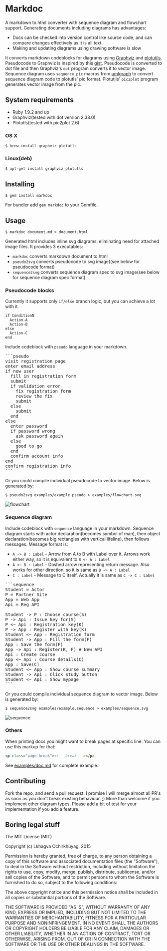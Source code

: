 # Markdoc

A markdown to html converter with sequence diagram and flowchart support. Generating documents including diagrams has advantages:

- Docs can be checked into version control like source code, and can compare changes effectively as it is all text
- Making and updating diagrams using drawing software is slow

It converts markdown codeblocks for diagrams using [Graphviz](http://www.graphviz.org) and [plotutils](https://www.gnu.org/software/plotutils). Pseudocode to Graphviz is inspired by this [gist](https://gist.github.com/antimatter15/1841460). Pseudocode is converted to dot file and then Graphviz's `dot` program converts it to vector image. Sequence diagram uses `sequence.pic` macros from [umlgraph](http://www.umlgraph.org/doc/seq-intro.html) to convert sequence diagram code to plotutls' pic format. Plotutils' `pic2plot` program generates vector image from the pic.

## System requirements

- Ruby 1.9.2 and up
- Graphviz(tested with dot version 2.38.0)
- Plotutls(tested with pic2plot 2.6)

### OS X

`$ brew install graphviz plotutls`

### Linux(deb)

`$ apt-get install graphviz plotutls`


## Installing

`$ gem install markdoc`

For bundler add `gem markdoc` to your Gemfile.


## Usage

`$ markdoc document.md > document.html`

Generated html includes inline svg diagrams, eliminating need for attached image files. It provides 3 executables:
- `markdoc` converts markdown document to html
- `pseudo2svg` converts pseudocode to svg image((see below for pseudocode format)
- `sequence2svg` converts sequence diagram spec to svg image(see below for sequence diagram spec format)

### Pseudocode blocks

Currently it supports only `if/else` branch logic, but you can achieve a lot with it.

```
if ConditionN
  Action-A
  Action-B
else
  Action-C
end
```

Include codeblock with `pseudo` language in your markdown.

<pre>
```pseudo
visit registration page
enter email address
if new user
  fill in registration form
  submit
  if validation error
    fix registration form
    review the fix
    submit
  else
    submit
  end
else
  enter password
  if password wrong
    ask password again
  else
    good to go
  end
  confirm account info
end
confirm registration info
```
</pre>

Or you could compile individual pseudocode to vector image. Below is generated by:

`$ pseudo2svg examples/example.pseudo > examples/flowchart.svg`

![flowchart](http://ochko.github.io/markdoc/examples/flowchart.svg "Flowchart")

### Sequence diagram

Include codeblock with `sequence` language in your markdown. Sequence diagram starts with actor declaration(becomes symbol of man), then object declaration(becomes big rectangles with vertical lifeline), then follows messages. Message format is:
- `A -> B : Label` - Arrow from A to B with Label over it. Arrows work either way, so it is equivalent to `B <- A : Label`
- `A <~ B : Label` - Dashed arrow representing return message. Also works for other direction. so it is same as `B ~> A : Label`
- `C : Label` - Message to C itself. Actually it is same as `C -> C : Label`

<pre>
```sequence
Student = Actor
P = Partner Site
App = Web App
Api = Reg API

Student -> P : Choose course(S)
P -> Api : Issue key for(S)
P <~ Api : Registration key(K)
P -> App : Register with key(K)
Student <~ App : Registration form
Student -> App : Fill the form(F)
App : Save the form(F)
App -> Api : Register(K, F) # New API
Api : Create course
App <~ Api : Course details(C)
App : Save(C)
Student <~ App : Show course summary
Student -> Api : Click study button
Student <~ Api : Show mypage
```
</pre>

Or you could compile individual sequence diagram to vector image. Below is generated by:

`$ sequence2svg examples/example.sequence > examples/sequence.svg`

![sequence](http://ochko.github.io/markdoc/examples/sequence.svg "Sequence")

### Others

When printing docs you might want to break pages at specific line. You can use this markup for that:

```html
<p class="page-break"><!-- break --></p>
```

See [examples/doc.md](https://raw.githubusercontent.com/ochko/markdoc/master/examples/doc.md) for complete example.

## Contributing

Fork the repo, and send a pull request. I promise I will merge almost all PR's as soon as you don't break existing behaviour. ;) More than welcome if you implement other diagram types. Please add a bit of test for your implementation if you add a feature.


## Boring legal stuff

The MIT License (MIT)

Copyright (c) Lkhagva Ochirkhuyag, 2015

Permission is hereby granted, free of charge, to any person obtaining a copy of this software and associated documentation files (the "Software"), to deal in the Software without restriction, including without limitation the rights to use, copy, modify, merge, publish, distribute, sublicense, and/or sell copies of the Software, and to permit persons to whom the Software is furnished to do so, subject to the following conditions:

The above copyright notice and this permission notice shall be included in all copies or substantial portions of the Software.

THE SOFTWARE IS PROVIDED "AS IS", WITHOUT WARRANTY OF ANY KIND, EXPRESS OR IMPLIED, INCLUDING BUT NOT LIMITED TO THE WARRANTIES OF MERCHANTABILITY, FITNESS FOR A PARTICULAR PURPOSE AND NONINFRINGEMENT. IN NO EVENT SHALL THE AUTHORS OR COPYRIGHT HOLDERS BE LIABLE FOR ANY CLAIM, DAMAGES OR OTHER LIABILITY, WHETHER IN AN ACTION OF CONTRACT, TORT OR OTHERWISE, ARISING FROM, OUT OF OR IN CONNECTION WITH THE SOFTWARE OR THE USE OR OTHER DEALINGS IN THE SOFTWARE.
